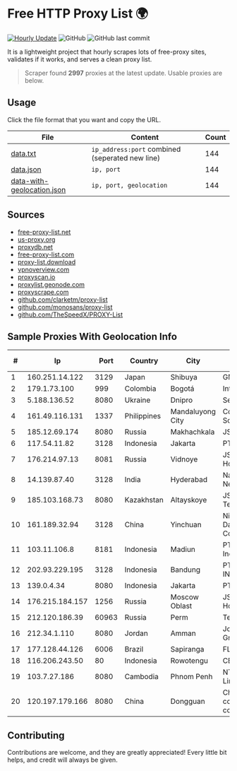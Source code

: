 
# Free HTTP Proxy List 🌍

[![Hourly Update](https://github.com/mertguvencli/http-proxy-list/actions/workflows/main.yml/badge.svg?branch=main)](https://github.com/mertguvencli/http-proxy-list/actions/workflows/main.yml)
![GitHub](https://img.shields.io/github/license/mertguvencli/http-proxy-list)
![GitHub last commit](https://img.shields.io/github/last-commit/mertguvencli/http-proxy-list)

It is a lightweight project that hourly scrapes lots of free-proxy sites, validates if it works, and serves a clean proxy list.


> Scraper found **2997** proxies at the latest update. Usable proxies are below.

## Usage

Click the file format that you want and copy the URL.


|File|Content|Count|
|----|-------|-----|
|[data.txt](https://raw.githubusercontent.com/mertguvencli/http-proxy-list/main/proxy-list/data.txt)|`ip_address:port` combined (seperated new line)|144|
|[data.json](https://raw.githubusercontent.com/mertguvencli/http-proxy-list/main/proxy-list/data.json)|`ip, port`|144|
|[data-with-geolocation.json](https://raw.githubusercontent.com/mertguvencli/http-proxy-list/main/proxy-list/data-with-geolocation.json)|`ip, port, geolocation`|144|

## Sources

* [free-proxy-list.net](https://free-proxy-list.net)
* [us-proxy.org](https://www.us-proxy.org)
* [proxydb.net](http://proxydb.net)
* [free-proxy-list.com](https://free-proxy-list.com/?page=&port=&type%5B%5D=http&type%5B%5D=https&up_time=0&search=Search)
* [proxy-list.download](https://www.proxy-list.download/HTTP)
* [vpnoverview.com](https://vpnoverview.com/privacy/anonymous-browsing/free-proxy-servers)
* [proxyscan.io](https://www.proxyscan.io)
* [proxylist.geonode.com](https://proxylist.geonode.com/api/proxy-list?limit=300&page=1&sort_by=lastChecked&sort_type=desc&protocols=http,https)
* [proxyscrape.com](https://api.proxyscrape.com/v2/?request=displayproxies&protocol=http&timeout=10000&country=all&ssl=all&anonymity=all)
* [github.com/clarketm/proxy-list](https://raw.githubusercontent.com/clarketm/proxy-list/master/proxy-list-raw.txt)
* [github.com/monosans/proxy-list](https://raw.githubusercontent.com/monosans/proxy-list/main/proxies/http.txt)
* [github.com/TheSpeedX/PROXY-List](https://raw.githubusercontent.com/TheSpeedX/PROXY-List/master/http.txt)


## Sample Proxies With Geolocation Info

|#|Ip|Port|Country|City|Internet Service Provider|
|-|--|----|-------|----|-------------------------|
|1|160.251.14.122|3129|Japan|Shibuya|GMO Internet, Inc|
|2|179.1.73.100|999|Colombia|Bogotá|Internexa S.a. E.S.P|
|3|5.188.136.52|8080|Ukraine|Dnipro|Selectel|
|4|161.49.116.131|1337|Philippines|Mandaluyong City|Converge ICT Solution Inc|
|5|185.12.69.174|8080|Russia|Makhachkala|JSC Elektrosvyaz|
|6|117.54.11.82|3128|Indonesia|Jakarta|PT IndoInternet|
|7|176.214.97.13|8081|Russia|Vidnoye|JSC "ER-Telecom Holding"|
|8|14.139.87.40|3128|India|Hyderabad|National Knowledge Network|
|9|185.103.168.73|8080|Kazakhstan|Altayskoye|JSC Alma Telecommunications|
|10|161.189.32.94|3128|China|Yinchuan|Ningxia West Cloud Data Technology Co.Ltd.|
|11|103.11.106.8|8181|Indonesia|Madiun|PT. Pascal Indonesia|
|12|202.93.229.195|3128|Indonesia|Bandung|PT. HIPERNET INDODATA|
|13|139.0.4.34|8080|Indonesia|Jakarta|PT. First Media, Tbk|
|14|176.215.184.157|1256|Russia|Moscow Oblast|JSC "ER-Telecom Holding"|
|15|212.120.186.39|60963|Russia|Perm|Temporary|
|16|212.34.1.110|8080|Jordan|Amman|Jordan Telecom Group|
|17|177.128.44.126|6006|Brazil|Sapiranga|FLY & LVT|
|18|116.206.243.50|80|Indonesia|Rowotengu|CBN|
|19|103.7.27.186|8080|Cambodia|Phnom Penh|NTT (Thailand) Limited|
|20|120.197.179.166|8080|China|Dongguan|China Mobile communications corporation|



## Contributing

Contributions are welcome, and they are greatly appreciated! Every
little bit helps, and credit will always be given.

